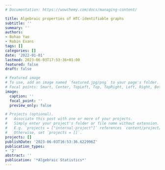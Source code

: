 ```yaml
---
# Documentation: https://wowchemy.com/docs/managing-content/

title: Algebraic properties of HTC-identifiable graphs
subtitle: ''
summary: ''
authors:
- Bohao Yao
- Robin Evans
tags: []
categories: []
date: '2022-01-01'
lastmod: 2023-06-03T17:53:36+01:00
featured: false
draft: false

# Featured image
# To use, add an image named `featured.jpg/png` to your page's folder.
# Focal points: Smart, Center, TopLeft, Top, TopRight, Left, Right, BottomLeft, Bottom, BottomRight.
image:
  caption: ''
  focal_point: ''
  preview_only: false

# Projects (optional).
#   Associate this post with one or more of your projects.
#   Simply enter your project's folder or file name without extension.
#   E.g. `projects = ["internal-project"]` references `content/project/deep-learning/index.md`.
#   Otherwise, set `projects = []`.
projects: []
publishDate: '2023-06-03T16:53:36.622996Z'
publication_types:
- '2'
abstract: ''
publication: '*Algebraic Statistics*'
---
```


